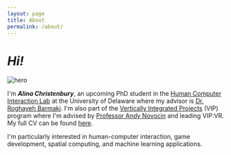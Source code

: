 ```yaml
---
layout: page
title: About
permalink: /about/
---
```


# *Hi!*

![hero](../assets/img/hero.jpg)

I'm __*Alina Christenbury*__, an upcoming PhD student in the [Human Computer Interaction Lab](https://sites.udel.edu/hci-lab/) at the University of Delaware where my advisor is [Dr. Roghayeh Barmaki](https://sites.udel.edu/rlb/). I'm also part of the [Vertically Integrated Projects](https://vip.udel.edu/) (VIP) program where I'm advised by [Professor Andy Novocin](http://andy.novocin.com/pro/) and leading VIP:VR. My full CV can be found [here](http://alinac.me/cv/).


I'm particularly interested in human-computer interaction, game development, spatial computing, and machine learning applications.
